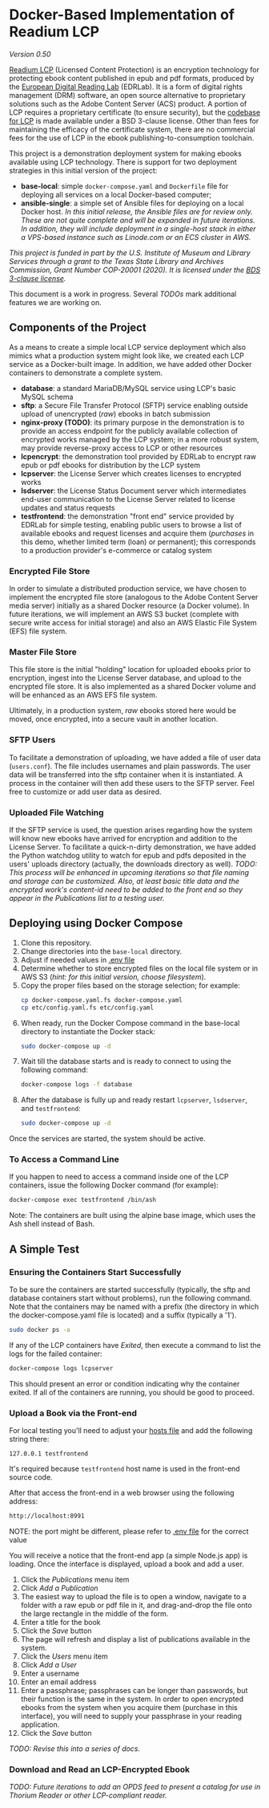 # Docker-Based Implementation of Readium LCP #
*Version 0.50*

[Readium LCP](https://www.edrlab.org/readium-lcp/) (Licensed Content Protection) is an encryption technology for protecting ebook content published in epub and pdf formats, produced by the [European Digital Reading Lab](https://www.edrlab.org/about/) (EDRLab). It is a form of digital rights management (DRM) software, an open source alternative to proprietary solutions such as the Adobe Content Server (ACS) product. A portion of LCP requires a proprietary certificate (to ensure security), but the [codebase for LCP](https://github.com/readium/readium-lcp-server) is made available under a BSD 3-clause license. Other than fees for maintaining the efficacy of the certificate system, there are no commercial fees for the use of LCP in the ebook publishing-to-consumption toolchain.

This project is a demonstration deployment system for making ebooks available using LCP technology. There is support for two deployment strategies in this initial version of the project:
* **base-local**: simple `docker-compose.yaml` and `Dockerfile` file for deploying all services on a local Docker-based computer;
* **ansible-single**: a simple set of Ansible files for deploying on a local Docker host. *In this initial release, the Ansible files are for review only. These are not quite complete and will be expanded in future iterations. In addition, they will include deployment in a single-host stack in either a VPS-based instance such as Linode.com or an ECS cluster in AWS.*

*This project is funded in part by the U.S. Institute of Museum and Library Services through a grant to the Texas State Library and Archives Commission, Grant Number COP-20001 (2020). It is licensed under the [BDS 3-clause license](https://choosealicense.com/licenses/bsd-3-clause/).*

This document is a work in progress. Several *TODOs* mark additional features we are working on.

## Components of the Project ##
As a means to create a simple local LCP service deployment which also mimics what a production system might look like, we created each LCP service as a Docker-built image. In addition, we have added other Docker containers to demonstrate a complete system.

* **database**: a standard MariaDB/MySQL service using LCP's basic MySQL schema
* **sftp**: a Secure File Transfer Protocol (SFTP) service enabling outside upload of unencrypted (*raw*) ebooks in batch submission
* **nginx-proxy (TODO)**: its primary purpose in the demonstration is to provide an access endpoint for the publicly available collection of encrypted works managed by the LCP system; in a more robust system, may provide reverse-proxy access to LCP or other resources
* **lcpencrypt**: the demonstration tool provided by EDRLab to encrypt raw epub or pdf ebooks for distribution by the LCP system
* **lcpserver**: the License Server which creates licenses to encrypted works
* **lsdserver**: the License Status Document server which intermediates end-user communication to the License Server related to license updates and status requests
* **testfrontend**: the demonstration "front end" service provided by EDRLab for simple testing, enabling public users to browse a list of available ebooks and request licenses and acquire them (*purchases* in this demo, whether limited term (loan) or permanent); this corresponds to a production provider's e-commerce or catalog system 

### Encrypted File Store ###
In order to simulate a distributed production service, we have chosen to implement the encrypted file store (analogous to the Adobe Content Server media server) initially as a shared Docker resource (a Docker volume). In future iterations, we will implement an AWS S3 bucket (complete with secure write access for initial storage) and also an AWS Elastic File System (EFS) file system.

### Master File Store ###
This file store is the initial "holding" location for uploaded ebooks prior to encryption, ingest into the License Server database, and upload to the encrypted file store. It is also implemented as a shared Docker volume and will be enhanced as an AWS EFS file system.

Ultimately, in a production system, *raw* ebooks stored here would be moved, once encrypted, into a secure vault in another location.

### SFTP Users ###
To facilitate a demonstration of uploading, we have added a file of user data (`users.conf`). The file includes usernames and plain passwords. The user data will be transferred into the sftp container when it is instantiated. A process in the container will then add these users to the SFTP server. Feel free to customize or add user data as desired.

### Uploaded File Watching ###
If the SFTP service is used, the question arises regarding how the system will know new ebooks have arrived for encryption and addition to the License Server. To facilitate a quick-n-dirty demonstration, we have added the Python watchdog utility to watch for epub and pdfs deposited in the users' uploads directory (actually, the downloads directory as well). *TODO: This process will be enhanced in upcoming iterations so that file naming and storage can be customized. Also, at least basic title data and the encrypted work's content-id need to be added to the front end so they appear in the Publications list to a testing user.*

## Deploying using Docker Compose ##

1. Clone this repository.
2. Change directories into the `base-local` directory.
3. Adjust if needed values in [.env file](./env)
4. Determine whether to store encrypted files on the local file system or in AWS S3 (*hint: for this initial version, choose filesystem*).
5. Copy the proper files based on the storage selection; for example:
    ```bash
    cp docker-compose.yaml.fs docker-compose.yaml
    cp etc/config.yaml.fs etc/config.yaml
    ```
6. When ready, run the Docker Compose command in the base-local directory to instantiate the Docker stack:
    ```bash
    sudo docker-compose up -d
    ```
7. Wait till the database starts and is ready to connect to using the following command:
    ```bash
    docker-compose logs -f database
    ```
8. After the database is fully up and ready restart `lcpserver`, `lsdserver`, and `testfrontend`:
    ```bash
    sudo docker-compose up -d
    ```
Once the services are started, the system should be active.

### To Access a Command Line ###
If you happen to need to access a command inside one of the LCP containers, issue the following Docker command (for example):
```bash
docker-compose exec testfrontend /bin/ash
```
Note: The containers are built using the alpine base image, which uses the Ash shell instead of Bash.


## A Simple Test ##

### Ensuring the Containers Start Successfully ###
To be sure the containers are started successfully (typically, the sftp and database containers start without problems), run the following command. Note that the containers may be named with a prefix (the directory in which the docker-compose.yaml file is located) and a suffix (typically a '1').
```bash
sudo docker ps -a
```
If any of the LCP containers have *Exited*, then execute a command to list the logs for the failed container:
```bash
docker-compose logs lcpserver
```
This should present an error or condition indicating why the container exited. If all of the containers are running, you should be good to proceed.

### Upload a Book via the Front-end ###
For local testing you'll need to adjust your [hosts file](/etc/hosts) and add the following string there:
```
127.0.0.1 testfrontend
```
It's required because `testfrontend` host name is used in the front-end source code.

After that access the front-end in a web browser using the following address:
```bash
http://localhost:8991
```
NOTE: the port might be different, please refer to [.env file](./base-local/.env) for the correct value

You will receive a notice that the front-end app (a simple Node.js app) is loading. Once the interface is displayed, upload a book and add a user.
1. Click the *Publications* menu item
2. Click *Add a Publication*
3. The easiest way to upload the file is to open a window, navigate to a folder with a raw epub or pdf file in it, and drag-and-drop the file onto the large rectangle in the middle of the form.
4. Enter a title for the book
5. Click the *Save* button
6. The page will refresh and display a list of publications available in the system.
7. Click the *Users* menu item
8. Click *Add a User*
9. Enter a username
10. Enter an email address
11. Enter a passphrase; passphrases can be longer than passwords, but their function is the same in the system. In order to open encrypted ebooks from the system when you acquire them (purchase in this interface), you will need to supply your passphrase in your reading application.
12. Click the *Save* button

*TODO: Revise this into a series of docs.*

### Download and Read an LCP-Encrypted Ebook ###

*TODO: Future iterations to add an OPDS feed to present a catalog for use in Thorium Reader or other LCP-compliant reader.*
